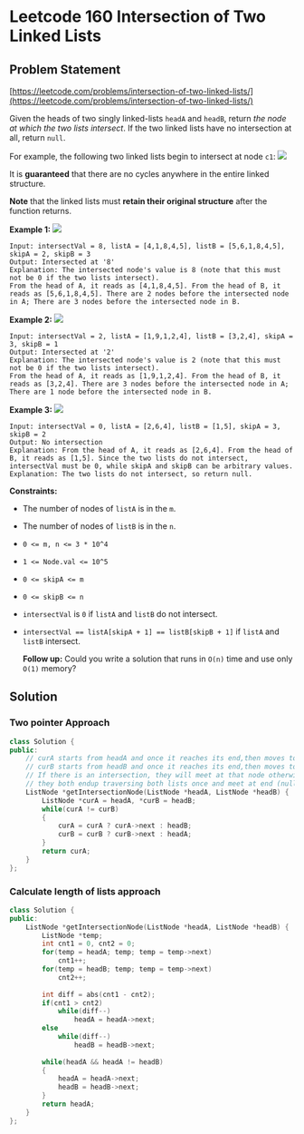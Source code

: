 # Leetcode 160 Intersection of Two Linked Lists

## Problem Statement

[https://leetcode.com/problems/intersection-of-two-linked-lists/](https://leetcode.com/problems/intersection-of-two-linked-lists/)

Given the heads of two singly linked-lists `headA` and `headB`, return _the node at which the two lists intersect_. If the two linked lists have no intersection at all, return `null`.

For example, the following two linked lists begin to intersect at node `c1`: ![](https://assets.leetcode.com/uploads/2021/03/05/160_statement.png)

It is **guaranteed** that there are no cycles anywhere in the entire linked structure.

**Note** that the linked lists must **retain their original structure** after the function returns.

**Example 1:** ![](https://assets.leetcode.com/uploads/2021/03/05/160_example_1_1.png)

```text
Input: intersectVal = 8, listA = [4,1,8,4,5], listB = [5,6,1,8,4,5], skipA = 2, skipB = 3
Output: Intersected at '8'
Explanation: The intersected node's value is 8 (note that this must not be 0 if the two lists intersect).
From the head of A, it reads as [4,1,8,4,5]. From the head of B, it reads as [5,6,1,8,4,5]. There are 2 nodes before the intersected node in A; There are 3 nodes before the intersected node in B.
```

**Example 2:** ![](https://assets.leetcode.com/uploads/2021/03/05/160_example_2.png)

```text
Input: intersectVal = 2, listA = [1,9,1,2,4], listB = [3,2,4], skipA = 3, skipB = 1
Output: Intersected at '2'
Explanation: The intersected node's value is 2 (note that this must not be 0 if the two lists intersect).
From the head of A, it reads as [1,9,1,2,4]. From the head of B, it reads as [3,2,4]. There are 3 nodes before the intersected node in A; There are 1 node before the intersected node in B.
```

**Example 3:** ![](https://assets.leetcode.com/uploads/2021/03/05/160_example_3.png)

```text
Input: intersectVal = 0, listA = [2,6,4], listB = [1,5], skipA = 3, skipB = 2
Output: No intersection
Explanation: From the head of A, it reads as [2,6,4]. From the head of B, it reads as [1,5]. Since the two lists do not intersect, intersectVal must be 0, while skipA and skipB can be arbitrary values.
Explanation: The two lists do not intersect, so return null.
```

**Constraints:**

* The number of nodes of `listA` is in the `m`.
* The number of nodes of `listB` is in the `n`.
* `0 <= m, n <= 3 * 10^4`
* `1 <= Node.val <= 10^5`
* `0 <= skipA <= m`
* `0 <= skipB <= n`
* `intersectVal` is `0` if `listA` and `listB` do not intersect.
* `intersectVal == listA[skipA + 1] == listB[skipB + 1]` if `listA` and `listB` intersect.

  **Follow up:** Could you write a solution that runs in `O(n)` time and use only `O(1)` memory?

## Solution

### Two pointer Approach

```cpp
class Solution {
public:
    // curA starts from headA and once it reaches its end,then moves to headB
    // curB starts from headB and once it reaches its end,then moves to headA
    // If there is an intersection, they will meet at that node otherwise
    // they both endup traversing both lists once and meet at end (null).
    ListNode *getIntersectionNode(ListNode *headA, ListNode *headB) {
        ListNode *curA = headA, *curB = headB;
        while(curA != curB)
        {
            curA = curA ? curA->next : headB;
            curB = curB ? curB->next : headA;
        }
        return curA;
    }
};
```

### Calculate length of lists approach

```cpp
class Solution {
public:
    ListNode *getIntersectionNode(ListNode *headA, ListNode *headB) {
        ListNode *temp;
        int cnt1 = 0, cnt2 = 0;
        for(temp = headA; temp; temp = temp->next)
            cnt1++;
        for(temp = headB; temp; temp = temp->next)
            cnt2++;
            
        int diff = abs(cnt1 - cnt2);
        if(cnt1 > cnt2)
            while(diff--)
                headA = headA->next;
        else
            while(diff--)
                headB = headB->next;
                
        while(headA && headA != headB)
        {
            headA = headA->next;
            headB = headB->next;
        }
        return headA;
    }
};  
```

